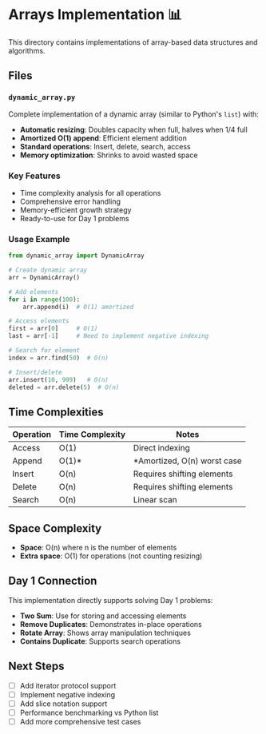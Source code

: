 # Arrays Implementation 📊

This directory contains implementations of array-based data structures and algorithms.

## Files

### `dynamic_array.py`
Complete implementation of a dynamic array (similar to Python's `list`) with:
- **Automatic resizing**: Doubles capacity when full, halves when 1/4 full
- **Amortized O(1) append**: Efficient element addition
- **Standard operations**: Insert, delete, search, access
- **Memory optimization**: Shrinks to avoid wasted space

### Key Features
- Time complexity analysis for all operations
- Comprehensive error handling
- Memory-efficient growth strategy
- Ready-to-use for Day 1 problems

### Usage Example
```python
from dynamic_array import DynamicArray

# Create dynamic array
arr = DynamicArray()

# Add elements
for i in range(100):
    arr.append(i)  # O(1) amortized

# Access elements
first = arr[0]     # O(1)
last = arr[-1]     # Need to implement negative indexing

# Search for element
index = arr.find(50)  # O(n)

# Insert/delete
arr.insert(10, 999)   # O(n)
deleted = arr.delete(5)  # O(n)
```

## Time Complexities
| Operation | Time Complexity | Notes |
|-----------|----------------|-------|
| Access    | O(1)          | Direct indexing |
| Append    | O(1)*         | *Amortized, O(n) worst case |
| Insert    | O(n)          | Requires shifting elements |
| Delete    | O(n)          | Requires shifting elements |
| Search    | O(n)          | Linear scan |

## Space Complexity
- **Space**: O(n) where n is the number of elements
- **Extra space**: O(1) for operations (not counting resizing)

## Day 1 Connection
This implementation directly supports solving Day 1 problems:
- **Two Sum**: Use for storing and accessing elements
- **Remove Duplicates**: Demonstrates in-place operations
- **Rotate Array**: Shows array manipulation techniques
- **Contains Duplicate**: Supports search operations

## Next Steps
- [ ] Add iterator protocol support
- [ ] Implement negative indexing
- [ ] Add slice notation support
- [ ] Performance benchmarking vs Python list
- [ ] Add more comprehensive test cases